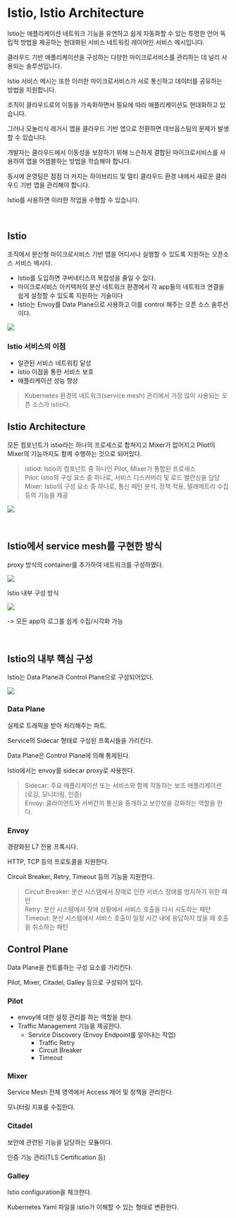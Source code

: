 # Istio, Istio Architecture

Istio는 애플리케이션 네트워크 기능을 유연하고 쉽게 자동화할 수 있는 투명한 언어 독립적 방법을 제공하는 현대화된 서비스 네트워킹 레이어인 서비스 메시입니다.

클라우드 기반 애플리케이션을 구성하는 다양한 마이크로서비스를 관리하는 데 널리 사용되는 솔루션입니다.

Istio 서비스 메시는 또한 이러한 마이크로서비스가 서로 통신하고 데이터를 공유하는 방법을 지원합니다.

조직이 클라우드로의 이동을 가속화하면서 필요에 따라 애플리케이션도 현대화하고 있습니다.

그러나 모놀리식 레거시 앱을 클라우드 기반 앱으로 전환하면 데브옵스팀의 문제가 발생할 수 있습니다.

개발자는 클라우드에서 이동성을 보장하기 위해 느슨하게 결합된 마이크로서비스를 사용하여 앱을 어셈블하는 방법을 학습해야 합니다.

동시에 운영팀은 점점 더 커지는 하이브리드 및 멀티 클라우드 환경 내에서 새로운 클라우드 기반 앱을 관리해야 합니다.

Istio를 사용하면 이러한 작업을 수행할 수 있습니다.

<br>

## Istio
조직에서 분산형 마이크로서비스 기반 앱을 어디서나 실행할 수 있도록 지원하는 오픈소스 서비스 메시다.

- Istio를 도입하면 쿠버네티스의 복잡성을 줄일 수 있다.
- 마이크로서비스 아키텍처의 분산 네트워크 환경에서 각 app들의 네트워크 연결을 쉽게 설정할 수 있도록 지원하는 기술이다
- Istio는 Envoy를 Data Plane으로 사용하고 이를 control 해주는 오픈 소스 솔루션이다.

![](https://velog.velcdn.com/images%2Fberyl%2Fpost%2Fc747d893-511e-4261-9b0c-8eb0a4795267%2Fimage.png)

### Istio 서비스의 이점
- 일관된 서비스 네트워킹 달성
- Istio 이점을 통한 서비스 보호
- 애플리케이션 성능 향상

> Kubernetes 환경의 네트워크(service mesh) 관리에서 가장 많이 사용되는 오픈 소스가 istio다.

## Istio Architecture

모든 컴포넌트가 istio라는 하나의 프로세스로 합쳐지고 Mixer가 없어지고 Pliot이 Mixer의 기능까지도 함께 수행하는 것으로 되어있다.

> istiod: Istio의 컴포넌트 중 하나인 Pilot, Mixer가 통합된 프로세스  
> Pilot: Istio의 구성 요소 중 하나로, 서비스 디스커버리 및 로드 밸런싱을 담당  
> Mixer: Istio의 구성 요소 중 하나로, 통신 패턴 분석, 정책 적용, 텔레메트리 수집 등의 기능을 제공

![](https://velog.velcdn.com/images%2Fberyl%2Fpost%2F32f0102e-e439-455b-bb78-eb7dd3196534%2Fimage.png)


<br>

## Istio에서 service mesh를 구현한 방식

proxy 방식의 container를 추가하여 네트워크를 구성하였다.

![](https://velog.velcdn.com/images%2Fberyl%2Fpost%2F7e634fe8-2879-47f6-ad3b-4021fd5b578a%2Fimage.png)

Istio 내부 구성 방식

![](https://velog.velcdn.com/images%2Fberyl%2Fpost%2Fccb28f59-4c61-4c61-8395-1b45a5870bb5%2Fimage.png)

-> 모든 app의 로그를 쉽게 수집/시각화 가능

<br>

## Istio의 내부 핵심 구성

Istio는 Data Plane과 Control Plane으로 구성되어있다.

![](https://velog.velcdn.com/images%2Fberyl%2Fpost%2Fefe5dd49-05a9-4a92-bf94-b2052ece325e%2Fimage.png)

### Data Plane
실제로 트래픽을 받아 처리해주는 파트.

Service의 Sidecar 형태로 구성된 프록시들을 가리킨다.

Data Plane은 Control Plane에 의해 통제된다.

Istio에서는 envoy를 sidecar proxy로 사용한다.

> Sidecar: 주요 애플리케이션 또는 서비스와 함께 작동하는 보조 애플리케이션 (로깅, 모니터링, 인증)  
> Envoy: 클라이언트와 서버간의 통신을 중개하고 보안성을 강화하는 역할을 한다.

### Envoy
경량화된 L7 전용 프록시다.

HTTP, TCP 등의 프로토콜을 지원한다.

Circuit Breaker, Retry, Timeout 등의 기능을 지원한다.

> Circuit Breaker: 분산 시스템에서 장애로 인한 서비스 장애를 방지하기 위한 패턴  
> Retry: 분산 시스템에서 장애 상황에서 서비스 호출을 다시 시도하는 패턴  
> Timeout: 분산 시스템에서 서비스 호출이 일정 시간 내에 응답하지 않을 때 호출을 취소하는 패턴

## Control Plane
Data Plane을 컨트롤하는 구성 요소를 가리킨다.

Pilot, Mixer, Citadel, Galley 등으로 구성되어 있다.

### Pilot
- envoy에 대한 설정 관리를 하는 역할을 한다.
- Traffic Management 기능을 제공한다.
  - Service Discovery (Envoy Endpoint를 알아내는 작업)
    - Traffic Retry
    - Circuit Breaker
    - Timeout

### Mixer
Service Mesh 전체 영역에서 Access 제어 및 정책을 관리한다.

모니터링 지표를 수집한다.

### Citadel
보안에 관련된 기능을 담당하는 모듈이다.

인증 기능 관리(TLS Certification 등)

### Galley
Istio configuration을 체크한다.

Kubernetes Yaml 파일을 istio가 이해할 수 있는 형태로 변환한다.


